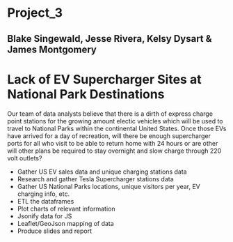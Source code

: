 # Project_3
## Blake Singewald, Jesse Rivera, Kelsy Dysart & James Montgomery
# Lack of EV Supercharger Sites at National Park Destinations

Our team of data analysts believe that there is a dirth of express charge point stations for the growing amount electic vehicles which will be used to travel to National Parks within the continental United States. Once those EVs have arrived for a day of recreation, will there be enough supercharger ports for all who visit to be able to return home with 24 hours or are other will other plans be required to stay overnight and slow charge through 220 volt outlets?

* Gather US EV sales data and unique charging stations data
* Research and gather Tesla Supercharger stations data
* Gather US National Parks locations, unique visitors per year, EV charging info, etc.
* ETL the dataframes
* Plot charts of relevant information
* Jsonify data for JS
* Leaflet/GeoJson mapping of data
* Produce slides and report
